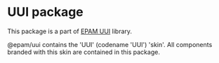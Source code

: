 # UUI package

This package is a part of [EPAM UUI](https://github.com/epam/UUI) library.

@epam/uui contains the 'UUI' (codename 'UUI') 'skin'. All components branded with this skin are contained in this package.